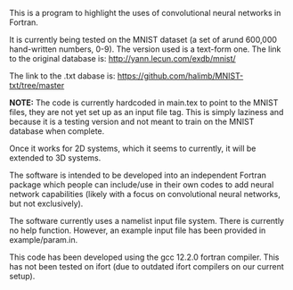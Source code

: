 This is a program to highlight the uses of convolutional neural networks in Fortran.

It is currently being tested on the MNIST dataset (a set of arund 600,000 hand-written numbers, 0-9). The version used is a text-form one.
The link to the original database is: http://yann.lecun.com/exdb/mnist/

The link to the .txt dabase is: https://github.com/halimb/MNIST-txt/tree/master

**NOTE:** The code is currently hardcoded in main.tex to point to the MNIST files, they are not yet set up as an input file tag. This is simply laziness and because it is a testing version and not meant to train on the MNIST database when complete.

Once it works for 2D systems, which it seems to currently, it will be extended to 3D systems.

The software is intended to be developed into an independent Fortran package which people can include/use in their own codes to add neural network capabilities (likely with a focus on convolutional neural networks, but not exclusively).

The software currently uses a namelist input file system. There is currently no help function. However, an example input file has been provided in example/param.in.

This code has been developed using the gcc 12.2.0 fortran compiler. This has not been tested on ifort (due to outdated ifort compilers on our current setup).
